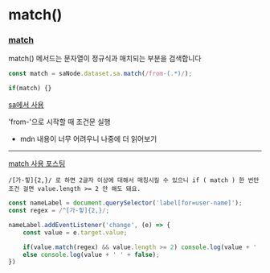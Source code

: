 # match()

### [match](https://developer.mozilla.org/ko/docs/Web/JavaScript/Reference/Global_Objects/String/match)

match() 메서드는 문자열이 정규식과 매치되는 부분을 검색합니다

```js
const match = saNode.dataset.sa.match(/from-(.*)/);

if(match) {}

```
[sa에서 사용](https://github.com/ppotatoG/sa/blob/main/js/sa.js)

'from-'으로 시작할 때 조건문 실행
- mdn 내용이 너무 어려우니 나중에 더 읽어보기

---
[match 사용 포스팅](https://blog.naver.com/thgus2270/222461706919)

`/[가-힣]{2,}/ 로 하면 2글자 이상에 대해서 매칭시킬 수 있으니 if ( match ) 한 번만 조건 걸면 value.length >= 2 안 해도 돼요.`

```js
const nameLabel = document.querySelector('label[for=user-name]');
const regex = /^[가-힣]{2,}/;

nameLabel.addEventListener('change', (e) => {
    const value = e.target.value;

    if(value.match(regex) && value.length >= 2) console.log(value + ' ' + true);
    else console.log(value + ' ' + false);
})
```